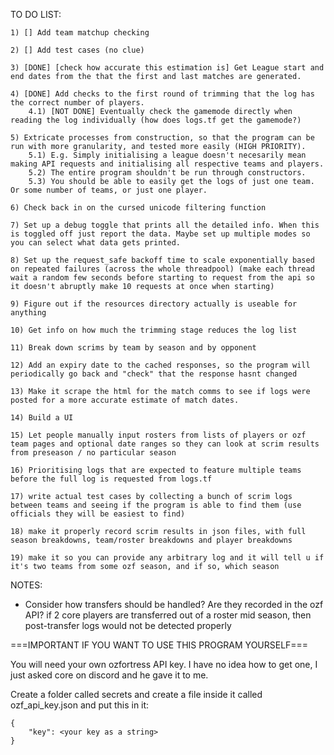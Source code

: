 TO DO LIST:

		
	1) [] Add team matchup checking

	2) [] Add test cases (no clue)

	3) [DONE] [check how accurate this estimation is] Get League start and end dates from the that the first and last matches are generated.

	4) [DONE] Add checks to the first round of trimming that the log has the correct number of players. 
		4.1) [NOT DONE] Eventually check the gamemode directly when reading the log individually (how does logs.tf get the gamemode?)

	5) Extricate processes from construction, so that the program can be run with more granularity, and tested more easily (HIGH PRIORITY).
		5.1) E.g. Simply initialising a league doesn't necesarily mean making API requests and initialising all respective teams and players.
		5.2) The entire program shouldn't be run through constructors.
		5.3) You should be able to easily get the logs of just one team. Or some number of teams, or just one player.
	
	6) Check back in on the cursed unicode filtering function

	7) Set up a debug toggle that prints all the detailed info. When this is toggled off just report the data. Maybe set up multiple modes so you can select what data gets printed.

	8) Set up the request_safe backoff time to scale exponentially based on repeated failures (across the whole threadpool) (make each thread wait a random few seconds before starting to request from the api so it doesn't abruptly make 10 requests at once when starting)

	9) Figure out if the resources directory actually is useable for anything

	10) Get info on how much the trimming stage reduces the log list

	11) Break down scrims by team by season and by opponent

	12) Add an expiry date to the cached responses, so the program will periodically go back and "check" that the response hasnt changed

	13) Make it scrape the html for the match comms to see if logs were posted for a more accurate estimate of match dates.

	14) Build a UI

	15) Let people manually input rosters from lists of players or ozf team pages and optional date ranges so they can look at scrim results from preseason / no particular season 

	16) Prioritising logs that are expected to feature multiple teams before the full log is requested from logs.tf

	17) write actual test cases by collecting a bunch of scrim logs between teams and seeing if the program is able to find them (use officials they will be easiest to find)

	18) make it properly record scrim results in json files, with full season breakdowns, team/roster breakdowns and player breakdowns

	19) make it so you can provide any arbitrary log and it will tell u if it's two teams from some ozf season, and if so, which season


NOTES: 

- Consider how transfers should be handled? Are they recorded in the ozf API? if 2 core players are transferred out of a roster mid season, then post-transfer logs would not be detected properly

===IMPORTANT IF YOU WANT TO USE THIS PROGRAM YOURSELF===

You will need your own ozfortress API key. I have no idea how to get one, I just asked core on discord and he gave it to me. 

Create a folder called secrets and create a file inside it called ozf_api_key.json and put this in it:
```
{
	"key": <your key as a string>
}
```